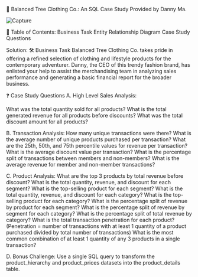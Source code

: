 👕 Balanced Tree Clothing Co.: An SQL Case Study Provided by Danny Ma.

![Capture](https://github.com/SrabanaBaidya/Balanced-Tree-Clothing-Co./assets/153310253/af777895-d6f9-48ec-8502-9c73f15bbccd)

📕 Table of Contents:
Business Task
Entity Relationship Diagram
Case Study Questions

Solution:
🛠️ Business Task
Balanced Tree Clothing Co. takes pride in offering a refined selection of clothing and lifestyle products for the contemporary adventurer. Danny, the CEO of this trendy fashion brand, has enlisted your help to assist the merchandising team in analyzing sales performance and generating a basic financial report for the broader business.


❓ Case Study Questions
A. High Level Sales Analysis:

What was the total quantity sold for all products?
What is the total generated revenue for all products before discounts?
What was the total discount amount for all products?

B. Transaction Analysis:
How many unique transactions were there?
What is the average number of unique products purchased per transaction?
What are the 25th, 50th, and 75th percentile values for revenue per transaction?
What is the average discount value per transaction?
What is the percentage split of transactions between members and non-members?
What is the average revenue for member and non-member transactions?

C. Product Analysis:
What are the top 3 products by total revenue before discount?
What is the total quantity, revenue, and discount for each segment?
What is the top-selling product for each segment?
What is the total quantity, revenue, and discount for each category?
What is the top-selling product for each category?
What is the percentage split of revenue by product for each segment?
What is the percentage split of revenue by segment for each category?
What is the percentage split of total revenue by category?
What is the total transaction penetration for each product? (Penetration = number of transactions with at least 1 quantity of a product purchased divided by total number of transactions)
What is the most common combination of at least 1 quantity of any 3 products in a single transaction?

D. Bonus Challenge:
Use a single SQL query to transform the product_hierarchy and product_prices datasets into the product_details table.
